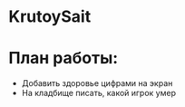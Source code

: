 # KrutoySait
<h1>План работы:</h1>
<ul>
  <li>Добавить здоровье цифрами на экран</li>
  <li>На кладбище писать, какой игрок умер</li>
</ul>
